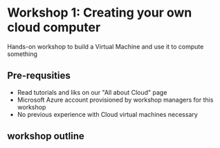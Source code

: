 # Workshop 1: Creating your own cloud computer

Hands-on workshop to build a Virtual Machine and use it to compute something

## Pre-requsities

  * Read tutorials and liks on our  "All about Cloud" page
  * Microsoft Azure account provisioned by workshop managers for this workshop
  * No previous experience with Cloud virtual machines necessary

## workshop outline 

